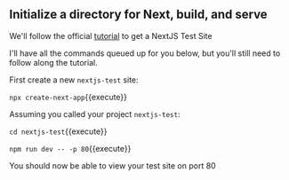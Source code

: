 ## Initialize a directory for Next, build, and serve

We'll follow the official [tutorial](https://nextjs.org/docs) to get a NextJS Test Site

I'll have all the commands queued up for you below, but you'll still need to follow along the tutorial.

First create a new `nextjs-test` site:

`npx create-next-app`{{execute}}

Assuming you called your project `nextjs-test`:

`cd nextjs-test`{{execute}}

`npm run dev -- -p 80`{{execute}}

You should now be able to view your test site on port 80
